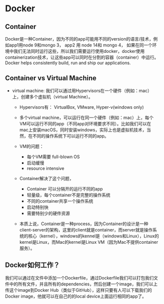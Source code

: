 # Docker

## Container 

Docker是一种Container，因为不同的app可能用不同的version的语言/技术，例如app1用node 9和mongo 3， app2 用 node 14和 mongo 4， 如果在同一个环境中我们无法同时运行这些，所以我们需要运行使用docker，docker使用containerization技术，让这些app可以同时在分割的容器（container）中运行。
Docker helps consistently build, run and ship our applications.

## Container vs Virtual Machine

- virtual machine: 我们可以通过用Hypervisors在一个硬件（例如：mac）上，创建多个虚拟机（virtual Machine）。
  - Hypervisors有： VirtualBox, VMware, Hyper-v(windows only)
  - 多个virtual machine，可以运行在同一个硬件（例如：mac）上，每个VM可以运行不同的app（不同app对环境要求不同）。比如我们可以在mac上安装macOS，同时安装windows，实际上也是虚拟机技术，当然，在不同的操作系统下可以运行不同的app。
  - VM的问题：
    - 每个VM需要 full-blown OS
    - 启动缓慢
    - resource intensive

  - Container解决了这个问题，
    - Container 可以分隔开的运行不同的app
    - 轻量级，每个container不是完整的操作系统
    - 不同的container共享一个操作系统
    - 启动特别快
    - 需要特别少的硬件资源

  - 本质上说，Container是一种process，因为Container的设计是一种client-server的架构，这里的client就是container，而server就是操作系统的核心（kernel），windows的kennel是（windows和Linux），Linux的kernel是Linux，而Mac的kernel是Linux VM（因为Mac不提供container服务）。


## Docker如何工作？

我们可以通过在文件中添加一个Dockerfile，通过Dockerfile我们可以打包我们文件中的所有文件，并且所有的dependencies，然后创建一个image，我们可以上传这个image到Docker Hub（类似于GitHub），这样只要有人可以下载我们的Docker image，他就可以在自己的的local device上面运行相同的app了。


